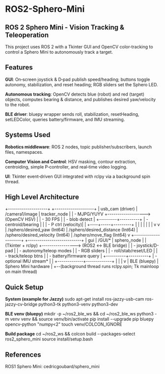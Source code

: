 # ROS2-Sphero-Mini

## ROS 2 Sphero Mini - Vision Tracking & Teleoperation
This project uses ROS 2 with a Tkinter GUI and OpenCV color‑tracking to control a Sphero Mini to autonomously track a target. 

## Features
**GUI**: On‑screen joystick & D‑pad publish speed/heading; buttons toggle autonomy, stabilization, and reset heading; RGB sliders set the Sphero LED.

**Autonomous tracking**: OpenCV detects blue (robot) and red (target) objects, computes bearing & distance, and publishes desired yaw/velocity to the robot.

**BLE driver**: bluepy wrapper sends roll, stabilization, resetHeading, setLEDColor, queries battery/firmware, and IMU streaming.

## Systems Used
**Robotics middleware**: ROS 2 nodes, topic publisher/subscribers, launch files, namespaces.

**Computer Vision and Control**: HSV masking, contour extraction, centroiding, simple P‑controller, and real‑time video logging.

**UI**: Tkinter event‑driven GUI integrated with rclpy via a background spin thread.

## High Level Architecture
+--------------------+                   +--------------------+
|  usb_cam (driver)  |  /camera1/image   |   tracker_node     |
|  - MJPG/YUYV       +------------------->   (OpenCV HSV)     |
|  - 30 FPS          |                   | - blob detect      |
+---------+----------+                   | - centroid/bearing |
          |                              | - P ctrl (velocity)|
          |                              +----+-----+---------+
          |                                   |     |
          |                                   |     |
          |                                   v     v
          |                               /sphero/desired_yaw       (Int64)
          |                               /sphero/desired_distance  (Int64)
          |                               /sphero/desired_velocity  (Int64)
          |                               /sphero/move_flag         (Int64)
          v
+---------------------+                 +---------------------------+
|       gui           |  /GUI/*         |        sphero_node        |
| (Tkinter + rclpy)   +----------------->  (ROS2 ↔ BLE bridge)      |
| - joystick/D-pad    |                 | - autonomy/teleop modes   |
| - RGB sliders       |                 | - roll/stab/reset/LED     |
| - track/teleop btns |                 | - battery/firmware query  |
+----------+----------+                 | - optional IMU stream*    |
           |                            +-------------+-------------+
           |                                          |
           |                                          v
           |                                     BLE (bluepy)
           |                                Sphero Mini hardware
           |
           +--(background thread runs rclpy.spin; Tk mainloop on main thread)

## Quick Setup

**System (example for Jazzy)**
sudo apt-get install ros-jazzy-usb-cam ros-jazzy-cv-bridge python3-tk python3-venv python3-dev

**BLE venv (bluepy)**
mkdir -p ~/ros2_ble_ws && cd ~/ros2_ble_ws
python3 -m venv venv && source venv/bin/activate
pip install --upgrade pip bluepy opencv-python "numpy<2"
touch venv/COLCON_IGNORE

**Build package**
cd ~/ros2_ws && colcon build --packages-select ros2_sphero_mini
source install/setup.bash

## References
ROS1 Sphero Mini: cedricgoubard/sphero_mini
